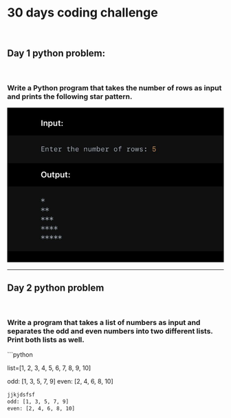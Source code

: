 <h1>30 days coding challenge</h1>
<br/>
<h2>Day 1 python problem:</h2> 
<br/>
<h3>Write a Python program that takes the number of rows as input and prints the following star pattern.</h3>
<img src="assets/day1.jpeg">
<hr/>
<h2>Day 2 python problem</h2>
<br/>
<h3>Write a program that takes a list of numbers as input and separates the odd and even numbers into two different lists. Print both lists as well.</h3>
```python

list=[1, 2, 3, 4, 5, 6, 7, 8, 9, 10]

odd: [1, 3, 5, 7, 9]
even: [2, 4, 6, 8, 10]
```
jjkjdsfsf
odd: [1, 3, 5, 7, 9]
even: [2, 4, 6, 8, 10]
